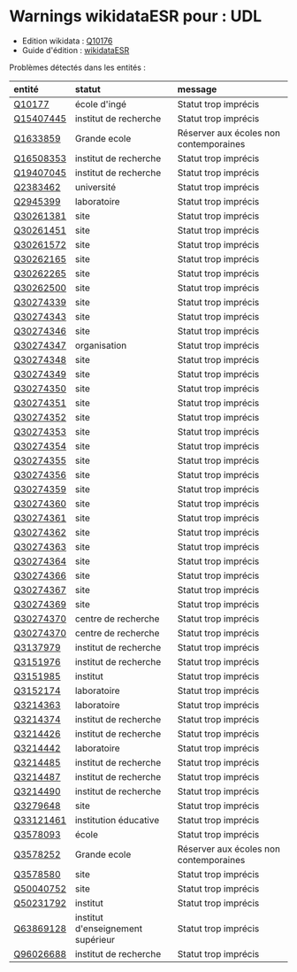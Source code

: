 Warnings wikidataESR pour : UDL
================

- Edition wikidata : [Q10176](https://www.wikidata.org/wiki/Q10176)
- Guide d'édition : [wikidataESR](https://github.com/cpesr/wikidataESR/)



Problèmes détectés dans les entités :

|entité                                               |statut                            |message                                |
|:----------------------------------------------------|:---------------------------------|:--------------------------------------|
|[Q10177](https://www.wikidata.org/wiki/Q10177)       |école d'ingé                      |Statut trop imprécis                   |
|[Q15407445](https://www.wikidata.org/wiki/Q15407445) |institut de recherche             |Statut trop imprécis                   |
|[Q1633859](https://www.wikidata.org/wiki/Q1633859)   |Grande ecole                      |Réserver aux écoles non contemporaines |
|[Q16508353](https://www.wikidata.org/wiki/Q16508353) |institut de recherche             |Statut trop imprécis                   |
|[Q19407045](https://www.wikidata.org/wiki/Q19407045) |institut de recherche             |Statut trop imprécis                   |
|[Q2383462](https://www.wikidata.org/wiki/Q2383462)   |université                        |Statut trop imprécis                   |
|[Q2945399](https://www.wikidata.org/wiki/Q2945399)   |laboratoire                       |Statut trop imprécis                   |
|[Q30261381](https://www.wikidata.org/wiki/Q30261381) |site                              |Statut trop imprécis                   |
|[Q30261451](https://www.wikidata.org/wiki/Q30261451) |site                              |Statut trop imprécis                   |
|[Q30261572](https://www.wikidata.org/wiki/Q30261572) |site                              |Statut trop imprécis                   |
|[Q30262165](https://www.wikidata.org/wiki/Q30262165) |site                              |Statut trop imprécis                   |
|[Q30262265](https://www.wikidata.org/wiki/Q30262265) |site                              |Statut trop imprécis                   |
|[Q30262500](https://www.wikidata.org/wiki/Q30262500) |site                              |Statut trop imprécis                   |
|[Q30274339](https://www.wikidata.org/wiki/Q30274339) |site                              |Statut trop imprécis                   |
|[Q30274343](https://www.wikidata.org/wiki/Q30274343) |site                              |Statut trop imprécis                   |
|[Q30274346](https://www.wikidata.org/wiki/Q30274346) |site                              |Statut trop imprécis                   |
|[Q30274347](https://www.wikidata.org/wiki/Q30274347) |organisation                      |Statut trop imprécis                   |
|[Q30274348](https://www.wikidata.org/wiki/Q30274348) |site                              |Statut trop imprécis                   |
|[Q30274349](https://www.wikidata.org/wiki/Q30274349) |site                              |Statut trop imprécis                   |
|[Q30274350](https://www.wikidata.org/wiki/Q30274350) |site                              |Statut trop imprécis                   |
|[Q30274351](https://www.wikidata.org/wiki/Q30274351) |site                              |Statut trop imprécis                   |
|[Q30274352](https://www.wikidata.org/wiki/Q30274352) |site                              |Statut trop imprécis                   |
|[Q30274353](https://www.wikidata.org/wiki/Q30274353) |site                              |Statut trop imprécis                   |
|[Q30274354](https://www.wikidata.org/wiki/Q30274354) |site                              |Statut trop imprécis                   |
|[Q30274355](https://www.wikidata.org/wiki/Q30274355) |site                              |Statut trop imprécis                   |
|[Q30274356](https://www.wikidata.org/wiki/Q30274356) |site                              |Statut trop imprécis                   |
|[Q30274359](https://www.wikidata.org/wiki/Q30274359) |site                              |Statut trop imprécis                   |
|[Q30274360](https://www.wikidata.org/wiki/Q30274360) |site                              |Statut trop imprécis                   |
|[Q30274361](https://www.wikidata.org/wiki/Q30274361) |site                              |Statut trop imprécis                   |
|[Q30274362](https://www.wikidata.org/wiki/Q30274362) |site                              |Statut trop imprécis                   |
|[Q30274363](https://www.wikidata.org/wiki/Q30274363) |site                              |Statut trop imprécis                   |
|[Q30274364](https://www.wikidata.org/wiki/Q30274364) |site                              |Statut trop imprécis                   |
|[Q30274366](https://www.wikidata.org/wiki/Q30274366) |site                              |Statut trop imprécis                   |
|[Q30274367](https://www.wikidata.org/wiki/Q30274367) |site                              |Statut trop imprécis                   |
|[Q30274369](https://www.wikidata.org/wiki/Q30274369) |site                              |Statut trop imprécis                   |
|[Q30274370](https://www.wikidata.org/wiki/Q30274370) |centre de recherche               |Statut trop imprécis                   |
|[Q30274370](https://www.wikidata.org/wiki/Q30274370) |centre de recherche               |Statut trop imprécis                   |
|[Q3137979](https://www.wikidata.org/wiki/Q3137979)   |institut de recherche             |Statut trop imprécis                   |
|[Q3151976](https://www.wikidata.org/wiki/Q3151976)   |institut de recherche             |Statut trop imprécis                   |
|[Q3151985](https://www.wikidata.org/wiki/Q3151985)   |institut                          |Statut trop imprécis                   |
|[Q3152174](https://www.wikidata.org/wiki/Q3152174)   |laboratoire                       |Statut trop imprécis                   |
|[Q3214363](https://www.wikidata.org/wiki/Q3214363)   |laboratoire                       |Statut trop imprécis                   |
|[Q3214374](https://www.wikidata.org/wiki/Q3214374)   |institut de recherche             |Statut trop imprécis                   |
|[Q3214426](https://www.wikidata.org/wiki/Q3214426)   |institut de recherche             |Statut trop imprécis                   |
|[Q3214442](https://www.wikidata.org/wiki/Q3214442)   |laboratoire                       |Statut trop imprécis                   |
|[Q3214485](https://www.wikidata.org/wiki/Q3214485)   |institut de recherche             |Statut trop imprécis                   |
|[Q3214487](https://www.wikidata.org/wiki/Q3214487)   |institut de recherche             |Statut trop imprécis                   |
|[Q3214490](https://www.wikidata.org/wiki/Q3214490)   |institut de recherche             |Statut trop imprécis                   |
|[Q3279648](https://www.wikidata.org/wiki/Q3279648)   |site                              |Statut trop imprécis                   |
|[Q33121461](https://www.wikidata.org/wiki/Q33121461) |institution éducative             |Statut trop imprécis                   |
|[Q3578093](https://www.wikidata.org/wiki/Q3578093)   |école                             |Statut trop imprécis                   |
|[Q3578252](https://www.wikidata.org/wiki/Q3578252)   |Grande ecole                      |Réserver aux écoles non contemporaines |
|[Q3578580](https://www.wikidata.org/wiki/Q3578580)   |site                              |Statut trop imprécis                   |
|[Q50040752](https://www.wikidata.org/wiki/Q50040752) |site                              |Statut trop imprécis                   |
|[Q50231792](https://www.wikidata.org/wiki/Q50231792) |institut                          |Statut trop imprécis                   |
|[Q63869128](https://www.wikidata.org/wiki/Q63869128) |institut d'enseignement supérieur |Statut trop imprécis                   |
|[Q96026688](https://www.wikidata.org/wiki/Q96026688) |institut de recherche             |Statut trop imprécis                   |
